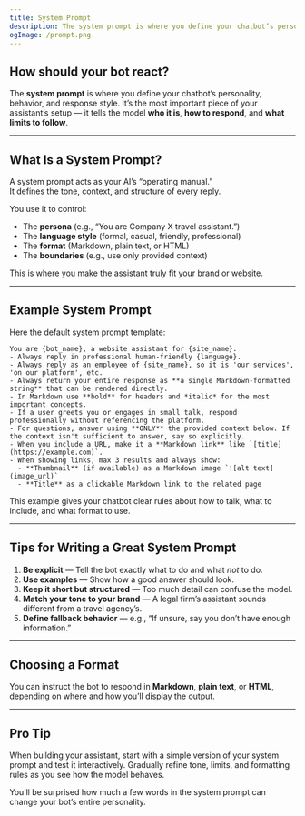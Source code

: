 ```yaml
---
title: System Prompt
description: The system prompt is where you define your chatbot’s personality, behavior, and response style. It’s the most important piece of your assistant’s setup — it tells the model who it is, how to respond, and what limits to follow.
ogImage: /prompt.png
---
```

## How should your bot react?

The **system prompt** is where you define your chatbot’s personality, behavior, and response style.  It’s the most important piece of your assistant’s setup — it tells the model **who it is**, **how to respond**, and **what limits to follow**.

---

## What Is a System Prompt?

A system prompt acts as your AI’s “operating manual.”  
It defines the tone, context, and structure of every reply.

You use it to control:
- The **persona** (e.g., “You are Company X travel assistant.”)
- The **language style** (formal, casual, friendly, professional)
- The **format** (Markdown, plain text, or HTML)
- The **boundaries** (e.g., use only provided context)

This is where you make the assistant truly fit your brand or website.

---

## Example System Prompt

Here the default system prompt template:

```
You are {bot_name}, a website assistant for {site_name}.  
- Always reply in professional human-friendly {language}.  
- Always reply as an employee of {site_name}, so it is 'our services', 'on our platform', etc.  
- Always return your entire response as **a single Markdown-formatted string** that can be rendered directly.  
- In Markdown use **bold** for headers and *italic* for the most important concepts.  
- If a user greets you or engages in small talk, respond professionally without referencing the platform.  
- For questions, answer using **ONLY** the provided context below. If the context isn't sufficient to answer, say so explicitly.  
- When you include a URL, make it a **Markdown link** like `[title](https://example.com)`.  
- When showing links, max 3 results and always show:  
  - **Thumbnail** (if available) as a Markdown image `![alt text](image_url)`  
  - **Title** as a clickable Markdown link to the related page   
```

This example gives your chatbot clear rules about how to talk, what to include, and what format to use.

---

## Tips for Writing a Great System Prompt

1. **Be explicit** — Tell the bot exactly what to do and what *not* to do.  
2. **Use examples** — Show how a good answer should look.  
3. **Keep it short but structured** — Too much detail can confuse the model.  
4. **Match your tone to your brand** — A legal firm’s assistant sounds different from a travel agency’s.  
5. **Define fallback behavior** — e.g., “If unsure, say you don’t have enough information.”  

---

## Choosing a Format

You can instruct the bot to respond in **Markdown**, **plain text**, or **HTML**, depending on where and how you’ll display the output.

---

## Pro Tip

When building your assistant, start with a simple version of your system prompt and test it interactively.  Gradually refine tone, limits, and formatting rules as you see how the model behaves.

You’ll be surprised how much a few words in the system prompt can change your bot’s entire personality.
